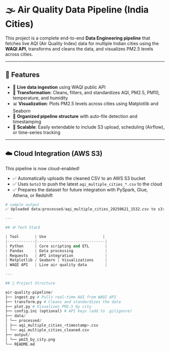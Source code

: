# 🌫️ Air Quality Data Pipeline (India Cities)

This project is a complete end-to-end **Data Engineering pipeline** that fetches live AQI (Air Quality Index) data for multiple Indian cities using the **WAQI API**, transforms and cleans the data, and visualizes PM2.5 levels across cities.

---

## 🚀 Features

- 🔁 **Live data ingestion** using WAQI public API
- 🧼 **Transformation**: Cleans, filters, and standardizes AQI, PM2.5, PM10, temperature, and humidity
- 📊 **Visualization**: Plots PM2.5 levels across cities using Matplotlib and Seaborn
- 📁 **Organized pipeline structure** with auto-file detection and timestamping
- 💾 **Scalable**: Easily extendable to include S3 upload, scheduling (Airflow), or time-series tracking

---

## ☁️ Cloud Integration (AWS S3)

This pipeline is now cloud-enabled!

- ✅ Automatically uploads the cleaned CSV to an AWS S3 bucket
- ✅ Uses `boto3` to push the latest `aqi_multiple_cities_*.csv` to the cloud
- ✅ Prepares the dataset for future integration with PySpark, Glue, Athena, or Redshift

```python
# sample output
✅ Uploaded data/processed/aqi_multiple_cities_20250621_1532.csv to s3://aqi-data-aniket/aqi_multiple_cities_20250621_1532.csv

---

## ⚙️ Tech Stack

| Tool       | Use                         |
|------------|------------------------------|
| Python     | Core scripting and ETL       |
| Pandas     | Data processing              |
| Requests   | API integration              |
| Matplotlib / Seaborn | Visualizations     |
| WAQI API   | Live air quality data        |

---

## 📂 Project Structure

air-quality-pipeline/
├── ingest.py # Pulls real-time AQI from WAQI API
├── transform.py # Cleans and standardizes the data
├── plot.py # Visualizes PM2.5 by city
├── config.ini (optional) # API keys (add to .gitignore)
├── data/
│ └── processed/
│ ├── aqi_multiple_cities_<timestamp>.csv
│ └── aqi_multiple_cities_cleaned.csv
├── output/
│ └── pm25_by_city.png
└── README.md
